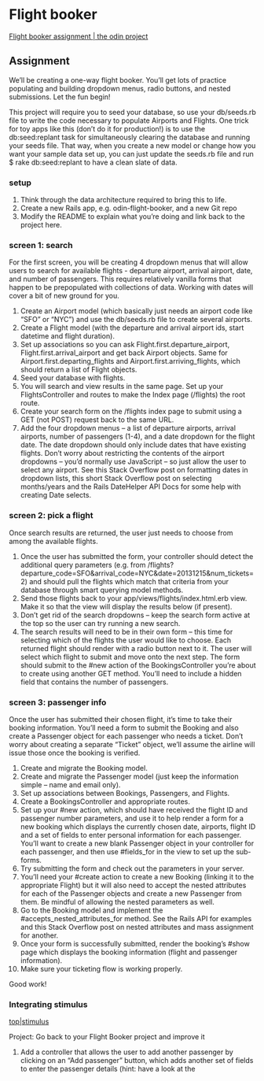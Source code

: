 # Flight booker

[Flight booker assignment | the odin
project](https://www.theodinproject.com/lessons/ruby-on-rails-flight-booker)

## Assignment

We’ll be creating a one-way flight booker. You’ll get lots of practice
populating and building dropdown menus, radio buttons, and nested submissions.
Let the fun begin!

This project will require you to seed your database, so use your db/seeds.rb
file to write the code necessary to populate Airports and Flights. One trick for
toy apps like this (don’t do it for production!) is to use the db:seed:replant
task for simultaneously clearing the database and running your seeds file. That
way, when you create a new model or change how you want your sample data set up,
you can just update the seeds.rb file and run $ rake db:seed:replant to have a
clean slate of data.

### setup

1. Think through the data architecture required to bring this to life.
1. Create a new Rails app, e.g. odin-flight-booker, and a new Git repo
1. Modify the README to explain what you’re doing and link back to the project
   here.

### screen 1: search

For the first screen, you will be creating 4 dropdown menus that will allow
users to search for available flights - departure airport, arrival airport,
date, and number of passengers. This requires relatively vanilla forms that
happen to be prepopulated with collections of data. Working with dates will
cover a bit of new ground for you.

1. Create an Airport model (which basically just needs an airport code like
   “SFO” or “NYC”) and use the db/seeds.rb file to create several airports.
1. Create a Flight model (with the departure and arrival airport ids, start
   datetime and flight duration).
1. Set up associations so you can ask Flight.first.departure_airport,
   Flight.first.arrival_airport and get back Airport objects. Same for
   Airport.first.departing_flights and Airport.first.arriving_flights, which
   should return a list of Flight objects.
1. Seed your database with flights.
1. You will search and view results in the same page. Set up your
   FlightsController and routes to make the Index page (/flights) the root
   route.
1. Create your search form on the /flights index page to submit using a GET (not
   POST) request back to the same URL.
1. Add the four dropdown menus – a list of departure airports, arrival airports,
   number of passengers (1-4), and a date dropdown for the flight date. The date
   dropdown should only include dates that have existing flights. Don’t worry
   about restricting the contents of the airport dropdowns – you’d normally use
   JavaScript – so just allow the user to select any airport. See this Stack
   Overflow post on formatting dates in dropdown lists, this short Stack
   Overflow post on selecting months/years and the Rails DateHelper API Docs for
   some help with creating Date selects.

### screen 2: pick a flight

Once search results are returned, the user just needs to choose from among the
available flights.

1. Once the user has submitted the form, your controller should detect the
   additional query parameters (e.g. from
   /flights?departure_code=SFO&arrival_code=NYC&date=20131215&num_tickets=2) and
   should pull the flights which match that criteria from your database through
   smart querying model methods.
1. Send those flights back to your app/views/flights/index.html.erb view. Make
   it so that the view will display the results below (if present).
1. Don’t get rid of the search dropdowns – keep the search form active at the
   top so the user can try running a new search.
1. The search results will need to be in their own form – this time for
   selecting which of the flights the user would like to choose. Each returned
   flight should render with a radio button next to it. The user will select
   which flight to submit and move onto the next step. The form should submit to
   the #new action of the BookingsController you’re about to create using
   another GET method. You’ll need to include a hidden field that contains the
   number of passengers.

### screen 3: passenger info

Once the user has submitted their chosen flight, it’s time to take their booking
information. You’ll need a form to submit the Booking and also create a
Passenger object for each passenger who needs a ticket. Don’t worry about
creating a separate “Ticket” object, we’ll assume the airline will issue those
once the booking is verified.

1. Create and migrate the Booking model.
1. Create and migrate the Passenger model (just keep the information simple –
   name and email only).
1. Set up associations between Bookings, Passengers, and Flights.
1. Create a BookingsController and appropriate routes.
1. Set up your #new action, which should have received the flight ID and
   passenger number parameters, and use it to help render a form for a new
   booking which displays the currently chosen date, airports, flight ID and a
   set of fields to enter personal information for each passenger. You’ll want
   to create a new blank Passenger object in your controller for each passenger,
   and then use #fields_for in the view to set up the sub-forms.
1. Try submitting the form and check out the parameters in your server.
1. You’ll need your #create action to create a new Booking (linking it to the
   appropriate Flight) but it will also need to accept the nested attributes for
   each of the Passenger objects and create a new Passenger from them. Be
   mindful of allowing the nested parameters as well.
1. Go to the Booking model and implement the #accepts_nested_attributes_for
   method. See the Rails API for examples and this Stack Overflow post on nested
   attributes and mass assignment for another.
1. Once your form is successfully submitted, render the booking’s #show page
   which displays the booking information (flight and passenger information).
1. Make sure your ticketing flow is working properly.

Good work!

### Integrating stimulus

[top|stimulus](https://www.theodinproject.com/lessons/ruby-on-rails-stimulus#assignment)

Project: Go back to your Flight Booker project and improve it

1. Add a controller that allows the user to add another passenger by clicking on
  an “Add passenger” button, which adds another set of fields to enter the
  passenger details (hint: have a look at the <template> tag).
1. Allow removal of existing passengers by clicking a “Remove” button, which
  removes the one set of passenger fields (make sure submissions to the server
  still works as expected).
1. Prevent removing the last set of passenger details.
